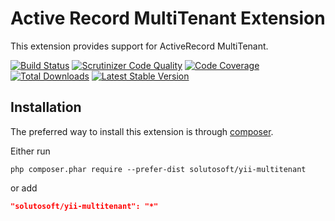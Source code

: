 Active Record MultiTenant Extension
=====================================

This extension provides support for ActiveRecord MultiTenant.

[![Build Status](https://travis-ci.org/solutosoft/yii-multitenant.svg?branch=master)](https://travis-ci.org/solutosoft/yii-multitenant)
[![Scrutinizer Code Quality](https://scrutinizer-ci.com/g/solutosoft/yii-multitenant/badges/quality-score.png?b=master)](https://scrutinizer-ci.com/g/solutosoft/yii-multitenant/?branch=master)
[![Code Coverage](https://scrutinizer-ci.com/g/solutosoft/yii-multitenant/badges/coverage.png?b=master)](https://scrutinizer-ci.com/g/solutosoft/yii-multitenant/?branch=master)
[![Total Downloads](https://poser.pugx.org/solutosoft/yii-multitenant/downloads.png)](https://packagist.org/packages/yii2tech/ar-softdelete)
[![Latest Stable Version](https://poser.pugx.org/solutosoft/yii-multitenant/v/stable.png)](https://packagist.org/packages/yii2tech/ar-softdelete)

Installation
------------

The preferred way to install this extension is through [composer](http://getcomposer.org/download/).

Either run

```
php composer.phar require --prefer-dist solutosoft/yii-multitenant
```

or add

```json
"solutosoft/yii-multitenant": "*"
```
